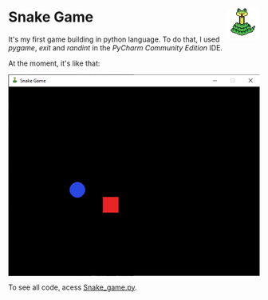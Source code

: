 # Snake Game <img src='Extra/Snake_ico_removebg.png' align="right" /></a>

It's my first game building in python language. To do that, I used *pygame*, *exit* and *randint* in the *PyCharm Community Edition* IDE.

At the moment, it's like that: 

<img src='Extra/Game_now.png' align="center" /></a>

To see all code, acess [Snake_game.py](https://github.com/felipe179971/Snake_Game/blob/master/Snake_game.py).
